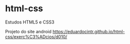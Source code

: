 # html-css
 Estudos HTML5 e CSS3

Projeto do site android <a href="">https://eduardocintr.github.io/html-css/exerc%C3%ADcios/d010/</a>